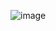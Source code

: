 ![image](https://user-images.githubusercontent.com/37383368/174491478-8e1e12b6-b9c4-4c32-b1c6-ad071928ec92.png)
